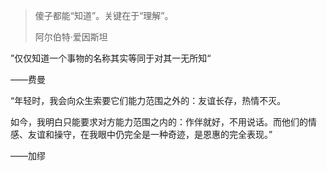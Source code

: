 > 傻子都能“知道”。关键在于“理解”。
>
> 阿尔伯特·爱因斯坦

”仅仅知道一个事物的名称其实等同于对其一无所知“

——费曼



“年轻时，我会向众生索要它们能力范围之外的：友谊长存，热情不灭。

如今，我明白只能要求对方能力范围之内的：作伴就好，不用说话。而他们的情感、友谊和操守，在我眼中仍完全是一种奇迹，是恩惠的完全表现。”

——加缪

